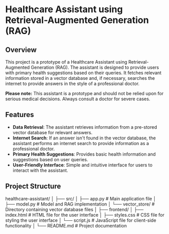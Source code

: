# Healthcare Assistant using Retrieval-Augmented Generation (RAG)

## Overview

This project is a prototype of a Healthcare Assistant using Retrieval-Augmented Generation (RAG). The assistant is designed to provide users with primary health suggestions based on their queries. It fetches relevant information stored in a vector database and, if necessary, searches the internet to provide answers in the style of a professional doctor. 

**Please note:** This assistant is a prototype and should not be relied upon for serious medical decisions. Always consult a doctor for severe cases.

## Features

- **Data Retrieval**: The assistant retrieves information from a pre-stored vector database for relevant answers.
- **Internet Search**: If an answer isn't found in the vector database, the assistant performs an internet search to provide information as a professional doctor.
- **Primary Health Suggestions**: Provides basic health information and suggestions based on user queries.
- **User-Friendly Interface**: Simple and intuitive interface for users to interact with the assistant.

## Project Structure

healthcare-assistant/ │ ├── src/ │ ├── app.py # Main application file │ ├── model.py # Model and RAG implementation │ └── vector_store/ # Directory containing vector database files │ ├── frontend/ │ ├── index.html # HTML file for the user interface │ ├── styles.css # CSS file for styling the user interface │ └── script.js # JavaScript file for client-side functionality │ └── README.md # Project documentation
